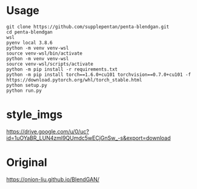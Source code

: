 # Usage
```
git clone https://github.com/supplepentan/penta-blendgan.git
cd penta-blendgan
wsl
pyenv local 3.8.6
python -m venv venv-wsl
source venv-wsl/bin/activate
python -m venv venv-wsl
source venv-wsl/scripts/activate
python -m pip install -r requirements.txt
python -m pip install torch==1.6.0+cu101 torchvision==0.7.0+cu101 -f https://download.pytorch.org/whl/torch_stable.html
python setup.py
python run.py

```
# style_imgs
https://drive.google.com/u/0/uc?id=1uOYaBR_LUN4zml9QUmdc5wECjGnSw_-s&export=download

# Original
https://onion-liu.github.io/BlendGAN/